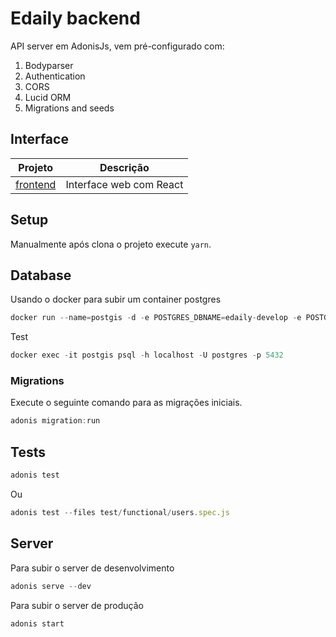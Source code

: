 

# Edaily backend

API server em AdonisJs, vem pré-configurado com:

1. Bodyparser
2. Authentication
3. CORS
4. Lucid ORM
5. Migrations and seeds

## Interface

| Projeto | Descrição |
|---------|--------------|
| [frontend] | Interface web com React |

[frontend]: https://github.com/carvalhoviniciusluiz/edaily-frontend

## Setup

Manualmente após clona o projeto execute `yarn`.

## Database

Usando o docker para subir um container postgres

```js
docker run --name=postgis -d -e POSTGRES_DBNAME=edaily-develop -e POSTGRES_USER=postgres -e POSTGRES_PASS=docker -p 5432:5432 kartoza/postgis
```

Test

```js
docker exec -it postgis psql -h localhost -U postgres -p 5432
```

### Migrations

Execute o seguinte comando para as migrações iniciais.

```js
adonis migration:run
```

## Tests

```js
adonis test
```

Ou

```js
adonis test --files test/functional/users.spec.js
```

## Server

Para subir o server de desenvolvimento

```js
adonis serve --dev
```

Para subir o server de produção

```js
adonis start
```
